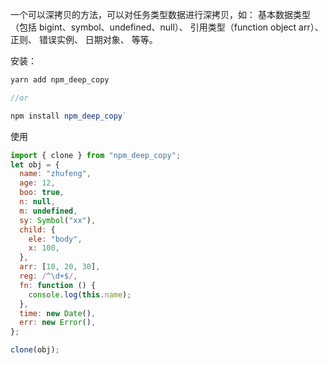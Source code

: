 一个可以深拷贝的方法，可以对任务类型数据进行深拷贝，如：
基本数据类型（包括 bigint、symbol、undefined、null）、
引用类型（function object arr）、
正则、
错误实例、
日期对象、
等等。

安装：

```js
yarn add npm_deep_copy

//or

npm install npm_deep_copy`


```

使用

```js
import { clone } from "npm_deep_copy";
let obj = {
  name: "zhufeng",
  age: 12,
  boo: true,
  n: null,
  m: undefined,
  sy: Symbol("xx"),
  child: {
    ele: "body",
    x: 100,
  },
  arr: [10, 20, 30],
  reg: /^\d+$/,
  fn: function () {
    console.log(this.name);
  },
  time: new Date(),
  err: new Error(),
};

clone(obj);
```
